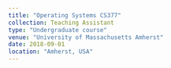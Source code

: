 ```yaml
---
title: "Operating Systems CS377"
collection: Teaching Assistant
type: "Undergraduate course"
venue: "University of Massachusetts Amherst"
date: 2018-09-01
location: "Amherst, USA"
---
```

